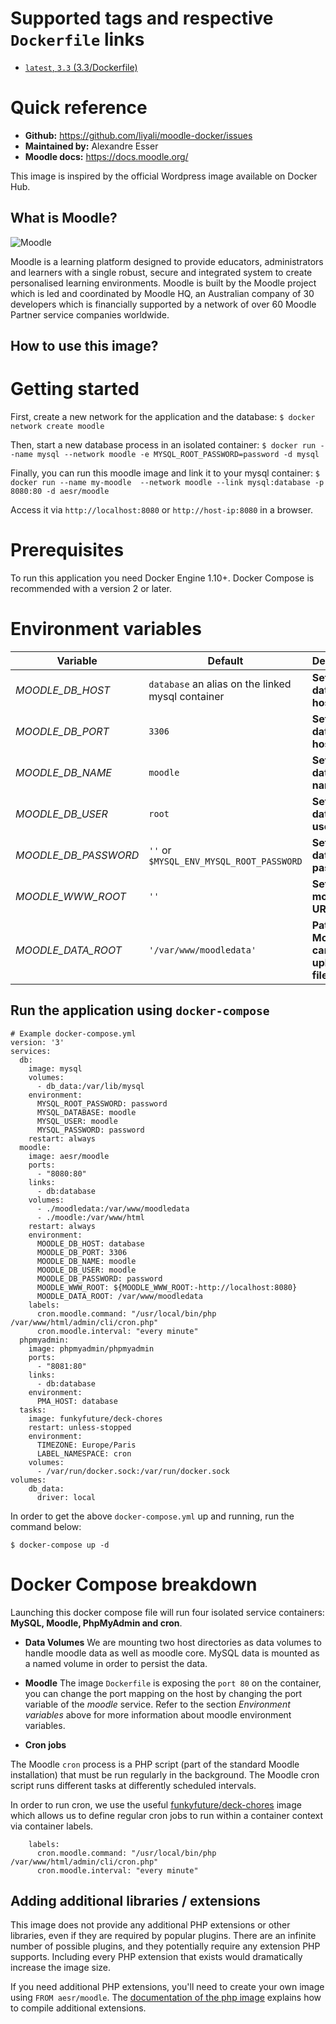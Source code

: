 # Supported tags and respective `Dockerfile` links
* [`latest`, `3.3` (3.3/Dockerfile)](https://github.com/liyali/moodle-docker/blob/master/3.x/Dockerfile)

# Quick reference
* **Github:**
https://github.com/liyali/moodle-docker/issues
* **Maintained by:**
Alexandre Esser
* **Moodle docs:**
https://docs.moodle.org/



This image is inspired by the official Wordpress image available on Docker Hub.

## What is Moodle?

![Moodle](https://moodle.org/logo/moodle-logo.png "Moodle logo")

Moodle is a learning platform designed to provide educators, administrators and learners with a single robust, secure and integrated system to create personalised learning environments.
Moodle is built by the Moodle project which is led and coordinated by Moodle HQ, an Australian company of 30 developers which is financially supported by a network of over 60 Moodle Partner service companies worldwide.

## How to use this image?

# Getting started

First, create a new network for the application and the database:
`$ docker network create moodle`

Then, start a new database process in an isolated container:
`$ docker run --name mysql --network moodle -e MYSQL_ROOT_PASSWORD=password -d mysql`

Finally, you can run this moodle image and link it to your mysql container:
`$ docker run --name my-moodle  --network moodle --link mysql:database -p 8080:80 -d aesr/moodle`

Access it via `http://localhost:8080` or `http://host-ip:8080` in a browser.

# Prerequisites

To run this application you need Docker Engine 1.10+. Docker Compose is recommended with a version 2 or later.

# Environment variables

Variable | Default | Description
--- | --- | ---
*MOODLE_DB_HOST* | `database` an alias on the linked mysql container | **Set the database host**
*MOODLE_DB_PORT* | `3306` | **Set the database host port**
*MOODLE_DB_NAME* | `moodle` | **Set the database name**
*MOODLE_DB_USER* | `root` | **Set the database user**
*MOODLE_DB_PASSWORD* | `''` or `$MYSQL_ENV_MYSQL_ROOT_PASSWORD` | **Set the database password**
*MOODLE_WWW_ROOT* | `''` | **Set the moodle URL**
*MOODLE_DATA_ROOT* | `'/var/www/moodledata'` | **Path where Moodle can save uploaded files**

## Run the application using `docker-compose`

```
# Example docker-compose.yml
version: '3'
services:
  db:
    image: mysql
    volumes:
      - db_data:/var/lib/mysql
    environment:
      MYSQL_ROOT_PASSWORD: password
      MYSQL_DATABASE: moodle
      MYSQL_USER: moodle
      MYSQL_PASSWORD: password
    restart: always
  moodle:
    image: aesr/moodle
    ports:
      - "8080:80"
    links:
      - db:database
    volumes:
      - ./moodledata:/var/www/moodledata
      - ./moodle:/var/www/html
    restart: always
    environment:
      MOODLE_DB_HOST: database
      MOODLE_DB_PORT: 3306
      MOODLE_DB_NAME: moodle
      MOODLE_DB_USER: moodle
      MOODLE_DB_PASSWORD: password
      MOODLE_WWW_ROOT: ${MOODLE_WWW_ROOT:-http://localhost:8080}
      MOODLE_DATA_ROOT: /var/www/moodledata
    labels:
      cron.moodle.command: "/usr/local/bin/php /var/www/html/admin/cli/cron.php"
      cron.moodle.interval: "every minute"
  phpmyadmin:
    image: phpmyadmin/phpmyadmin
    ports:
      - "8081:80"
    links:
      - db:database
    environment:
      PMA_HOST: database
  tasks:
    image: funkyfuture/deck-chores
    restart: unless-stopped
    environment:
      TIMEZONE: Europe/Paris
      LABEL_NAMESPACE: cron
    volumes:
      - /var/run/docker.sock:/var/run/docker.sock
volumes:
    db_data:
      driver: local
```


In order to get the above `docker-compose.yml` up and running, run the command below:

`$ docker-compose up -d`

# Docker Compose breakdown

Launching this docker compose file will run four isolated service containers: **MySQL, Moodle, PhpMyAdmin and cron**.

* __Data Volumes__
We are mounting two host directories as data volumes to handle moodle data as well as moodle core. MySQL data is mounted as a named volume in order to persist the data.

* __Moodle__
The image `Dockerfile` is exposing the `port 80` on the container, you can change the port mapping on the host by changing the port variable of the _moodle_ service.
Refer to the section _Environment variables_ above for more information about moodle environment variables.

* __Cron jobs__

The Moodle `cron` process is a PHP script (part of the standard Moodle installation) that must be run regularly in the background. The Moodle cron script runs different tasks at differently scheduled intervals.

In order to run cron, we use the useful [funkyfuture/deck-chores](https://hub.docker.com/r/funkyfuture/deck-chores/) image which allows us to define regular cron jobs to run within a container context via container labels.

````
    labels:
      cron.moodle.command: "/usr/local/bin/php /var/www/html/admin/cli/cron.php"
      cron.moodle.interval: "every minute"
````

## Adding additional libraries / extensions

This image does not provide any additional PHP extensions or other libraries, even if they are required by popular plugins. There are an infinite number of possible plugins, and they potentially require any extension PHP supports. Including every PHP extension that exists would dramatically increase the image size.

If you need additional PHP extensions, you'll need to create your own image using `FROM aesr/moodle`. The [documentation of the php image](https://github.com/docker-library/docs/blob/master/php/README.md#how-to-install-more-php-extensions) explains how to compile additional extensions.
